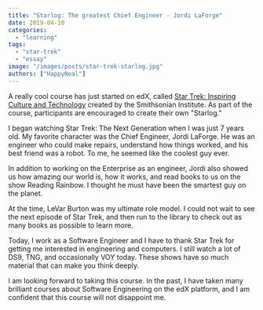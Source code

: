 ```yaml
---
title: "Starlog: The greatest Chief Engineer - Jordi LaForge"
date: 2019-04-10
categories:
  - "learning"
tags:
  - "star-trek"
  - "essay"
image: "/images/posts/star-trek-starlog.jpg"
authors: ["HappyNeal"]
---
```


A really cool course has just started on edX, called [Star Trek: Inspiring Culture and Technology](https://www.edx.org/course/star-trek-inspiring-culture-and-technology) created by the Smithsonian Institute. As part of the course, participants are encouraged to create their own "Starlog."

I began watching Star Trek: The Next Generation when I was just 7 years old. My favorite character was the Chief Engineer, Jordi LaForge. He was an engineer who could make repairs, understand how things worked, and his best friend was a robot. To me, he seemed like the coolest guy ever.

In addition to working on the Enterprise as an engineer, Jordi also showed us how amazing our world is, how it works, and read books to us on the show Reading Rainbow. I thought he must have been the smartest guy on the planet.

At the time, LeVar Burton was my ultimate role model. I could not wait to see the next episode of Star Trek, and then run to the library to check out as many books as possible to learn more.

Today, I work as a Software Engineer and I have to thank Star Trek for getting me interested in engineering and computers. I still watch a lot of DS9, TNG, and occasionally VOY today. These shows have so much material that can make you think deeply.

I am looking forward to taking this course. In the past, I have taken many brilliant courses about Software Engineering on the edX platform, and I am confident that this course will not disappoint me.

